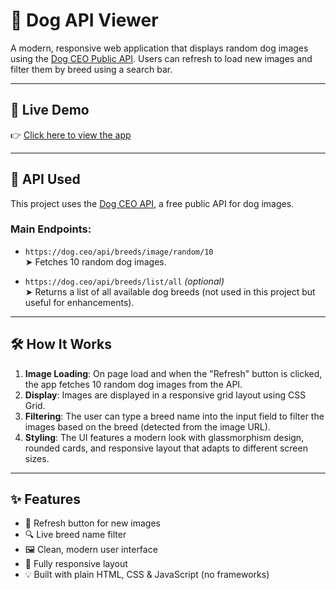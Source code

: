# 🐶 Dog API Viewer

A modern, responsive web application that displays random dog images using the [Dog CEO Public API](https://dog.ceo/dog-api/). Users can refresh to load new images and filter them by breed using a search bar.

---

## 🚀 Live Demo

👉 [Click here to view the app](https://jailakshmi7683.github.io/dog-api-viewer/)

---

## 📡 API Used

This project uses the [Dog CEO API](https://dog.ceo/dog-api/), a free public API for dog images.

### Main Endpoints:
- `https://dog.ceo/api/breeds/image/random/10`  
  ➤ Fetches 10 random dog images.
  
- `https://dog.ceo/api/breeds/list/all` *(optional)*  
  ➤ Returns a list of all available dog breeds (not used in this project but useful for enhancements).

---

## 🛠 How It Works

1. **Image Loading**: On page load and when the "Refresh" button is clicked, the app fetches 10 random dog images from the API.
2. **Display**: Images are displayed in a responsive grid layout using CSS Grid.
3. **Filtering**: The user can type a breed name into the input field to filter the images based on the breed (detected from the image URL).
4. **Styling**: The UI features a modern look with glassmorphism design, rounded cards, and responsive layout that adapts to different screen sizes.

---

## ✨ Features

- 🔄 Refresh button for new images  
- 🔍 Live breed name filter  
- 🖼 Clean, modern user interface  
- 📱 Fully responsive layout  
- 💡 Built with plain HTML, CSS & JavaScript (no frameworks)
